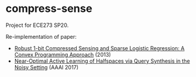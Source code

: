 # compress-sense
Project for ECE273 SP20.

Re-implementation of paper:
* [Robust 1-bit Compressed Sensing and Sparse Logistic Regression: A Convex Programming Approach](https://ieeexplore.ieee.org/abstract/document/6294516) (2013)
* [Near-Optimal Active Learning of Halfspaces via Query Synthesis in the Noisy Setting](https://ojs.aaai.org/index.php/AAAI/article/view/10783) (AAAI 2017)
